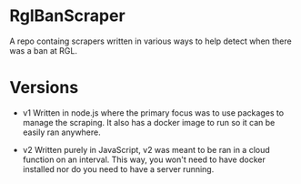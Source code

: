 # RglBanScraper

A repo containg scrapers written in various ways to help detect when there was a ban at RGL.

# Versions

- v1
  Written in node.js where the primary focus was to use packages to manage the scraping. It also has a docker image to run so it can be easily ran anywhere.

- v2
  Written purely in JavaScript, v2 was meant to be ran in a cloud function on an interval. This way, you won't need to have docker installed nor do you need to have a server running.
